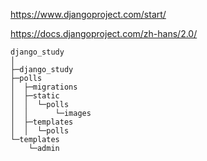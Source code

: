 https://www.djangoproject.com/start/

https://docs.djangoproject.com/zh-hans/2.0/

```
django_study
│
├─django_study
├─polls
│  ├─migrations
│  ├─static
│  │  └─polls
│  │      └─images
│  ├─templates
│  │  └─polls
└─templates
    └─admin
```